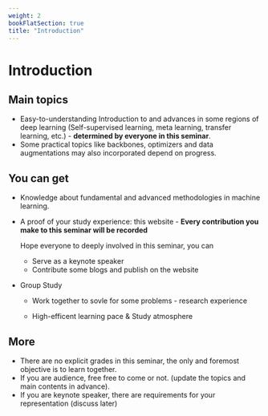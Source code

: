 ```yaml
---
weight: 2
bookFlatSection: true
title: "Introduction"
---
```


# Introduction

## Main topics

* Easy-to-understanding Introduction to and advances in some regions of deep learning (Self-supervised learning, meta learning, transfer learning, etc.) - **determined by everyone in this seminar**.
* Some practical topics like backbones, optimizers and data augmentations may also incorporated depend on progress.

## You can get

* Knowledge about fundamental and advanced methodologies in machine learning.

* A proof of your study experience: this website - **Every contribution you make to this seminar will be recorded**

  Hope everyone to deeply involved in this seminar, you can

  * Serve as a keynote speaker
  * Contribute some blogs and publish on the website

* Group Study

  * Work together to sovle for some problems - research experience

  * High-efficent learning pace & Study atmosphere

## More

* There are no explicit grades in this seminar, the only and foremost objective is to learn together.
* If you are audience, free free to come or not. (update the topics and main contents in advance).
* If you are keynote speaker, there are requirements for your representation (discuss later)